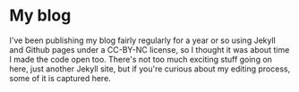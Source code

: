 My blog
====

I've been publishing my blog fairly regularly for a year or so using Jekyll and Github pages under a CC-BY-NC license, so I thought it was about time I made the code open too. There's not too much exciting stuff going on here, just another Jekyll site, but if you're curious about my editing process, some of it is captured here.

